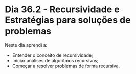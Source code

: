 # Dia 36.2 - Recursividade e Estratégias para soluções de problemas

Neste dia aprendi a:

- Entender o conceito de recursividade;
- Iniciar análises de algoritmos recursivos;
- Começar a resolver problemas de forma recursiva.
